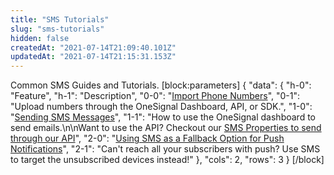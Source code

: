 ```yaml
---
title: "SMS Tutorials"
slug: "sms-tutorials"
hidden: false
createdAt: "2021-07-14T21:09:40.101Z"
updatedAt: "2021-07-14T21:15:31.153Z"
---
```

Common SMS Guides and Tutorials.
[block:parameters]
{
  "data": {
    "h-0": "Feature",
    "h-1": "Description",
    "0-0": "[Import Phone Numbers](doc:import-phone-numbers)",
    "0-1": "Upload numbers through the OneSignal Dashboard, API, or SDK.",
    "1-0": "[Sending SMS Messages](doc:sending-sms-messages)",
    "1-1": "How to use the OneSignal dashboard to send emails.\n\nWant to use the API? Checkout our [SMS Properties to send through our API](https://documentation.onesignal.com/reference/create-notification#sms-content)",
    "2-0": "[Using SMS as a Fallback Option for Push Notifications](doc:using-sms-as-a-fallback-option-for-push-notifications)",
    "2-1": "Can't reach all your subscribers with push? Use SMS to target the unsubscribed devices instead!"
  },
  "cols": 2,
  "rows": 3
}
[/block]